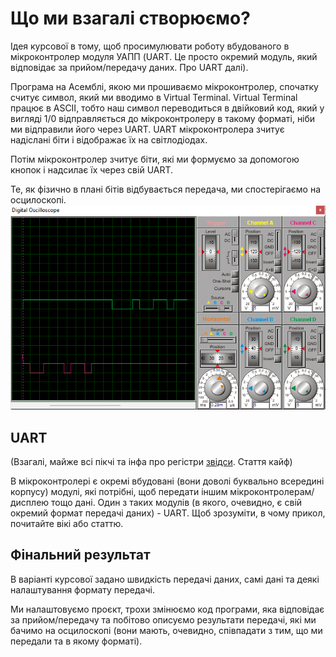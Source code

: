# Що ми взагалі створюємо?

Ідея курсової в тому, щоб просимулювати роботу вбудованого в мікроконтролер модуля УАПП (UART. Це просто окремий модуль, який відповідає за прийом/передачу даних. Про UART далі).

Програма на Асемблі, якою ми прошиваємо мікроконтролер, спочатку считує символ, який ми вводимо в Virtual Terminal. Virtual Terminal працює в ASCII, тобто наш символ переводиться в двійковий код, який у вигляді 1/0 відправляється до мікроконтролеру в такому форматі, ніби ми відправили його через UART. UART мікроконтролера зчитує надіслані біти і відображає їх на світлодіодах.

Потім мікроконтролер зчитує біти, які ми формуємо за допомогою кнопок і надсилає їх через свій UART.

Те, як фізично в плані бітів відбувається передача, ми спостерігаємо на осцилоскопі.
![осцилоскоп](../pic/oscilloscope.png)

## UART
(Взагалі, майже всі пікчі та інфа про регістри [звідси](https://maxembedded.com/2013/09/the-usart-of-the-avr/). Стаття кайф)

В мікроконтролері є окремі вбудовані (вони доволі буквально всередині корпусу) модулі, які потрібні, щоб передати іншим мікроконтролерам/дисплею тощо дані. Один з таких модулів (в якого, очевидно, є свій окремий формат передачі даних) - UART. Щоб зрозуміти, в чому прикол, почитайте вікі або статтю.


## Фінальний результат

В варіанті курсової задано швидкість передачі даних, самі дані та деякі налаштування формату передачі.

Ми налаштовуємо проєкт, трохи змінюємо код програми, яка відповідає за прийом/передачу та побітово описуємо результати передачі, які ми бачимо на осцилоскопі (вони мають, очевидно, співпадати з тим, що ми передали та в якому форматі).